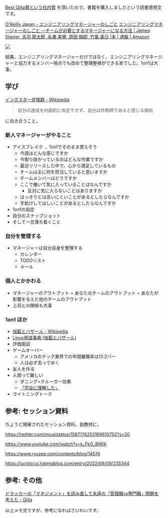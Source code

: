 [Best Qiita賞という社内賞](https://qiita.com/cold-wisteria/items/be3ec7f417a199a619cd) を頂いたので、書籍を購入しましたという読書感想文です。


[O'Reilly Japan - エンジニアリングマネージャーのしごと](https://www.oreilly.co.jp/books/9784873119946/)
[エンジニアリングマネージャーのしごと ―チームが必要とするマネージャーになる方法 | James Stanier, 吉羽 龍太郎, 永瀬 美穂, 原田 騎郎, 竹葉 美沙 |本 | 通販 | Amazon](https://www.amazon.co.jp/dp/4873119944)

![](https://images-fe.ssl-images-amazon.com/images/I/51mllWSxrpL._SX218_BO1,204,203,200_QL40_ML2_.jpg)

結果、エンジニアリングマネージャーだけではなく、エンジニアリングマネージャーと協力するメンバー視点でも改めて整理整頓ができる本でした。1on1は大事。


## 学び

[インポスター症候群 - Wikipedia](https://ja.wikipedia.org/wiki/%E3%82%A4%E3%83%B3%E3%83%9D%E3%82%B9%E3%82%BF%E3%83%BC%E7%97%87%E5%80%99%E7%BE%A4)
> 自分の達成を内面的に肯定できず、自分は詐欺師であると感じる傾向

に向き合うこと。

### 新人マネージャーがやること
- アイスブレイク ... 1on1でそのまま使えそう
    - 今週はどんな感じですか
    - 今取り掛かっているのはどんな作業ですか
    - 最近リリースした中で、心から満足しているもの
    - チームは主に何を担当していると思いますか
    - チームメンバーはどうですか
    - ここで働いて気に入っていることはなんですか
        - 反対に気に入らないことはありますか
    - はっきりとは言いにくいことがあるとしたらなんですか
    - 手助けしてほしいことがあるとしたらなんですか
- 1on1の設定
- 自分のスナップショット
- そして一旦落ち着くこと

### 自分を管理する
- マネージャーは自分自身を整理する
    - カレンダー
    - TODOリスト
    - メール

### 個人とかかわる
- マネージャーのアウトプット = あなたのチームのアウトプット + あなたが影響を与えた他のチームのアウトプット
- 上司との関係も大事

### 1on1 ほか
- [伽藍とバザール - Wikipedia](https://ja.wikipedia.org/wiki/%E4%BC%BD%E8%97%8D%E3%81%A8%E3%83%90%E3%82%B6%E3%83%BC%E3%83%AB)
- [Linux用語事典 [伽藍とバザール]](https://atmarkit.itmedia.co.jp/aig/03linux/candb.html)
- 評価面談
- ゲームオーバー
    - アメリカのテック業界での年間離職率は13.2パー
    - 人は必ず去ってゆく
- 友人を作る
- 人間って難しい
    - ダニング=クルーガー効果
    - [「完全に理解した」](https://zenn.dev/e99h2121/articles/c11daf42169beb)
- ライトニングトーク

## 参考: セッション資料

ちょうど開催されたセッション資料。副教材に。

https://twitter.com/miua/status/1567176253169610752?s=20

https://www.youtube.com/watch?v=k_FkG_BI6fA

https://www.ryuzee.com/contents/blog/14574

https://iucstscui.hatenablog.com/entry/2022/09/09/235344

## 参考: その他

[ドラッカーの「マネジメント」を読み直して永遠の「管理職vs専門職」問題を考えた - Qiita](https://qiita.com/e99h2121/items/48ff1d5d2675def03bd6)

以上メモ式ですが、参考になればさいわいです。
